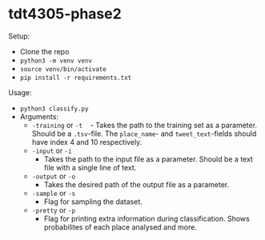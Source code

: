 # tdt4305-phase2

Setup:
- Clone the repo
- `python3 -m venv venv`
- `source venv/bin/activate`
- `pip install -r requirements.txt`

Usage:
- `python3 classify.py`
- Arguments:
  - `-training` or `-t`
    - Takes the path to the training set as a parameter. Should be a `.tsv`-file. The `place_name`- and `tweet_text`-fields should have index 4 and 10 respectively.
  - `-input` or `-i`
    - Takes the path to the input file as a parameter. Should be a text file with a single line of text.
  - `-output` or `-o`
    - Takes the desired path of the output file as a parameter.
  - `-sample` or `-s` 
    - Flag for sampling the dataset.
  - `-pretty` or `-p`
    - Flag for printing extra information during classification. Shows probabilites of each place analysed and more.

